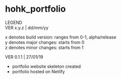 # hohk_portfolio
  
LEGEND  
VER x.y.z | dd/mm/yy  
  
x denotes build version: ranges from 0-1, alpha/release  
y denotes major changes: starts from 0  
z denotes minor changes: starts from 1  

VER 0.1.1 | 27/01/19
- portfolio website skeleton created
- portfolio hosted on Netlify
